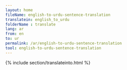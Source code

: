 ```yaml
---
layout: home
fileName: english-to-urdu-sentence-translation
translatein: english_to_urdu
folderName : translate
lang: ar
from: en
to: ur
permalink: /ar/english-to-urdu-sentence-translation
tool: english-to-urdu-sentence-translation
---
```

{% include section/translateinto.html %}